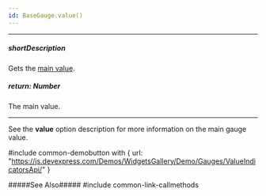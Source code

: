 ```yaml
---
id: BaseGauge.value()
---
```

---
##### shortDescription
Gets the [main value](/api-reference/20%20Data%20Visualization%20Widgets/BaseGauge/1%20Configuration/value.md '{basewidgetpath}/Configuration/#value').

##### return: Number
The main value.

---
See the **value** option description for more information on the main gauge value.

#include common-demobutton with {
    url: "https://js.devexpress.com/Demos/WidgetsGallery/Demo/Gauges/ValueIndicatorsApi/"
}

#####See Also#####
#include common-link-callmethods